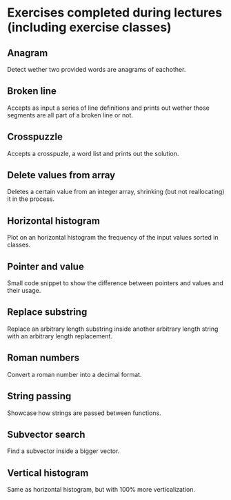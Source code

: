 # Exercises completed during lectures (including exercise classes)

## Anagram
Detect wether two provided words are anagrams of eachother.

## Broken line
Accepts as input a series of line definitions and prints out wether those segments are all part of a broken line or not.

## Crosspuzzle
Accepts a crosspuzle, a word list and prints out the solution.

## Delete values from array
Deletes a certain value from an integer array, shrinking (but not reallocating) it in the process.

## Horizontal histogram
Plot on an horizontal histogram the frequency of the input values sorted in classes.

## Pointer and value
Small code snippet to show the difference between pointers and values and their usage.

## Replace substring
Replace an arbitrary length substring inside another arbitrary length string with an arbitrary length replacement.

## Roman numbers
Convert a roman number into a decimal format.

## String passing
Showcase how strings are passed between functions.

## Subvector search
Find a subvector inside a bigger vector.

## Vertical histogram
Same as horizontal histogram, but with 100% more verticalization.